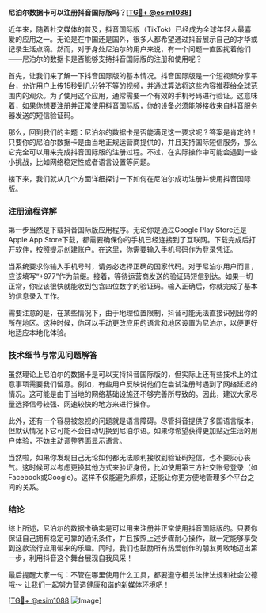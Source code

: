 **尼泊尔数据卡可以注册抖音国际版吗？[[TG💪+ @esim1088](https://t.me/s/esim1088)]**

近年来，随着社交媒体的普及，抖音国际版（TikTok）已经成为全球年轻人最喜爱的应用之一。无论是在中国还是国外，很多人都希望通过抖音展示自己的才华或记录生活点滴。然而，对于身处尼泊尔的用户来说，有一个问题一直困扰着他们——尼泊尔的数据卡是否能够支持抖音国际版的注册和使用呢？

首先，让我们来了解一下抖音国际版的基本情况。抖音国际版是一个短视频分享平台，允许用户上传15秒到几分钟不等的视频，并通过算法将这些内容推荐给全球范围内的观众。为了使用这个应用，通常需要一个有效的手机号码进行验证。这意味着，如果你想要注册并正常使用抖音国际版，你的设备必须能够接收来自抖音服务器发送的短信验证码。

那么，回到我们的主题：尼泊尔的数据卡是否能满足这一要求呢？答案是肯定的！只要你的尼泊尔数据卡是由当地正规运营商提供的，并且支持国际短信服务，那么它完全可以用来完成抖音国际版的注册过程。不过，在实际操作中可能会遇到一些小挑战，比如网络稳定性或者语言设置等问题。

接下来，我们就从几个方面详细探讨一下如何在尼泊尔成功注册并使用抖音国际版。

### 注册流程详解

第一步当然是下载抖音国际版应用程序。无论你是通过Google Play Store还是Apple App Store下载，都需要确保你的手机已经连接到了互联网。下载完成后打开软件，按照提示创建账户。在这里，你需要输入手机号码作为登录凭证。

当系统要求你输入手机号时，请务必选择正确的国家代码。对于尼泊尔用户而言，应该填写“+977”作为前缀。接着，等待运营商发送的验证码短信到达。如果一切正常，你应该很快就能收到包含四位数字的验证码。输入正确后，你就完成了基本的信息录入工作。

需要注意的是，在某些情况下，由于地理位置限制，抖音可能无法直接识别出你的所在地区。这种时候，你可以手动更改应用的语言和地区设置为尼泊尔，以便更好地适应本地化体验。

### 技术细节与常见问题解答

虽然理论上尼泊尔的数据卡是可以支持抖音国际版的，但实际上还有些技术上的注意事项需要我们留意。例如，有些用户反映说他们在尝试注册时遇到了网络延迟的情况。这可能是由于当地的网络基础设施还不够完善所导致的。因此，建议大家尽量选择信号较强、网速较快的地方来进行操作。

此外，还有一个容易被忽视的问题就是语言障碍。尽管抖音提供了多国语言版本，但默认情况下它可能不会自动切换到尼泊尔语。如果你希望获得更加贴近生活的用户体验，不妨主动调整界面显示语言。

当然啦，如果你发现自己无论如何都无法顺利接收到验证码短信，也不要灰心丧气。这时候可以考虑更换其他方式来验证身份，比如使用第三方社交账号登录（如Facebook或Google）。这样不仅能避免麻烦，还能让你更方便地管理多个平台之间的关系。

### 结论

综上所述，尼泊尔的数据卡确实是可以用来注册并正常使用抖音国际版的。只要你保证自己拥有稳定可靠的通讯条件，并且按照上述步骤耐心操作，就一定能够享受到这款流行应用带来的乐趣。同时，我们也鼓励所有热爱创作的朋友勇敢地迈出第一步，利用抖音这个舞台展现自我风采！

最后提醒大家一句：不管在哪里使用什么工具，都要遵守相关法律法规和社会公德哦～ 让我们一起努力营造健康和谐的新媒体环境吧！

[[TG💪+ @esim1088](https://t.me/s/esim1088) ![Image](https://i.postimg.cc/4NQfJmqS/Snipaste-2025-05-13-00-14-12.png)]